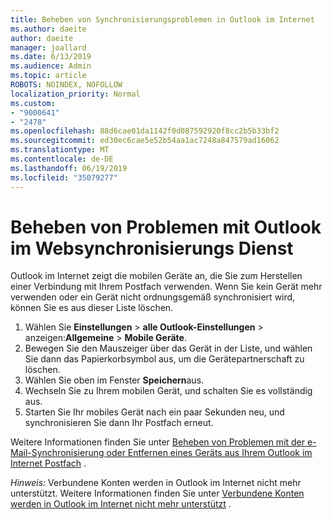 ```yaml
---
title: Beheben von Synchronisierungsproblemen in Outlook im Internet
ms.author: daeite
author: daeite
manager: joallard
ms.date: 6/13/2019
ms.audience: Admin
ms.topic: article
ROBOTS: NOINDEX, NOFOLLOW
localization_priority: Normal
ms.custom:
- "9000641"
- "2478"
ms.openlocfilehash: 88d6cae01da1142f0d087592920f8cc2b5b33bf2
ms.sourcegitcommit: ed30ec6cae5e52b54aa1ac7248a847579ad16062
ms.translationtype: MT
ms.contentlocale: de-DE
ms.lasthandoff: 06/19/2019
ms.locfileid: "35079277"
---
```

# <a name="fix-outlook-on-the-web-sync-issues"></a>Beheben von Problemen mit Outlook im Websynchronisierungs Dienst

Outlook im Internet zeigt die mobilen Geräte an, die Sie zum Herstellen einer Verbindung mit Ihrem Postfach verwenden. Wenn Sie kein Gerät mehr verwenden oder ein Gerät nicht ordnungsgemäß synchronisiert wird, können Sie es aus dieser Liste löschen.

1. Wählen Sie **Einstellungen** > **alle Outlook-Einstellungen** > anzeigen:**Allgemeine** > **Mobile Geräte**.
1. Bewegen Sie den Mauszeiger über das Gerät in der Liste, und wählen Sie dann das Papierkorbsymbol aus, um die Gerätepartnerschaft zu löschen.
1. Wählen Sie oben im Fenster **Speichern**aus.
1. Wechseln Sie zu Ihrem mobilen Gerät, und schalten Sie es vollständig aus.
1. Starten Sie Ihr mobiles Gerät nach ein paar Sekunden neu, und synchronisieren Sie dann Ihr Postfach erneut.

Weitere Informationen finden Sie unter [Beheben von Problemen mit der e-Mail-Synchronisierung oder Entfernen eines Geräts aus Ihrem Outlook im Internet Postfach](https://support.office.com/article/775ed31c-05bd-4ee4-b1b3-33fad7b5b992) .

*Hinweis:* Verbundene Konten werden in Outlook im Internet nicht mehr unterstützt. Weitere Informationen finden Sie unter [Verbundene Konten werden in Outlook im Internet nicht mehr unterstützt](https://support.office.com/article/5cc526bf-e928-4a99-8b9f-5e089df7d887) .